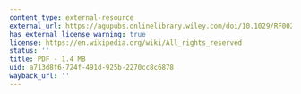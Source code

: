 ```yaml
---
content_type: external-resource
external_url: https://agupubs.onlinelibrary.wiley.com/doi/10.1029/RF002p0269
has_external_license_warning: true
license: https://en.wikipedia.org/wiki/All_rights_reserved
status: ''
title: PDF - 1.4 MB
uid: a713d8f6-724f-491d-925b-2270cc8c6878
wayback_url: ''
---
```

